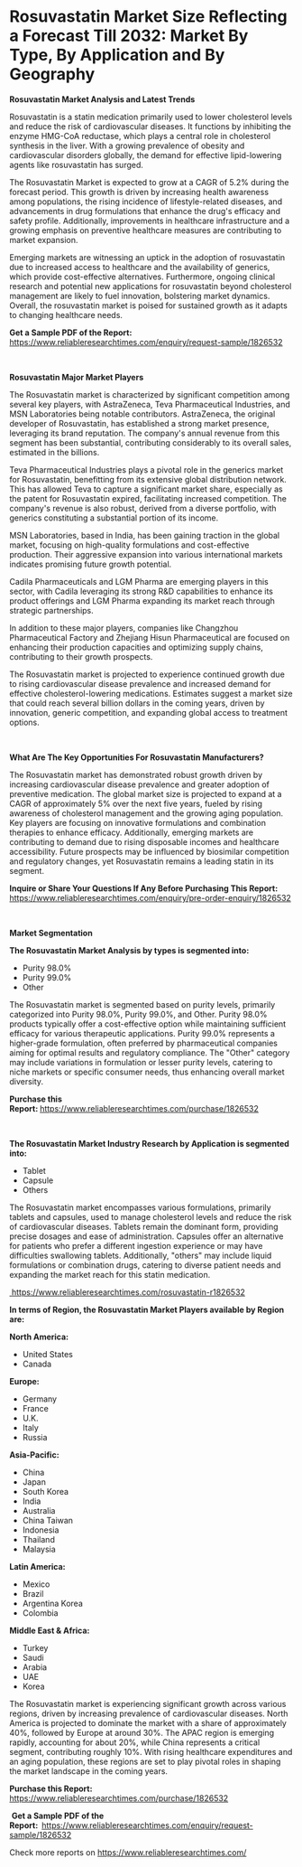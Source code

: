<p><h1>Rosuvastatin Market Size Reflecting a Forecast Till 2032: Market By Type, By Application and By Geography</h1></p><p><strong>Rosuvastatin Market Analysis and Latest Trends</strong></p>
<p><p>Rosuvastatin is a statin medication primarily used to lower cholesterol levels and reduce the risk of cardiovascular diseases. It functions by inhibiting the enzyme HMG-CoA reductase, which plays a central role in cholesterol synthesis in the liver. With a growing prevalence of obesity and cardiovascular disorders globally, the demand for effective lipid-lowering agents like rosuvastatin has surged.</p><p>The Rosuvastatin Market is expected to grow at a CAGR of 5.2% during the forecast period. This growth is driven by increasing health awareness among populations, the rising incidence of lifestyle-related diseases, and advancements in drug formulations that enhance the drug's efficacy and safety profile. Additionally, improvements in healthcare infrastructure and a growing emphasis on preventive healthcare measures are contributing to market expansion. </p><p>Emerging markets are witnessing an uptick in the adoption of rosuvastatin due to increased access to healthcare and the availability of generics, which provide cost-effective alternatives. Furthermore, ongoing clinical research and potential new applications for rosuvastatin beyond cholesterol management are likely to fuel innovation, bolstering market dynamics. Overall, the rosuvastatin market is poised for sustained growth as it adapts to changing healthcare needs.</p></p>
<p><strong>Get a Sample PDF of the Report:&nbsp;</strong> <a href="https://www.reliableresearchtimes.com/enquiry/request-sample/1826532?utm_campaign=3191&utm_medium=2&utm_source=Github&utm_content=ia&utm_term=08032025&utm_id=rosuvastatin">https://www.reliableresearchtimes.com/enquiry/request-sample/1826532</a></p>
<p>&nbsp;</p>
<p><strong>Rosuvastatin Major Market Players</strong></p>
<p><p>The Rosuvastatin market is characterized by significant competition among several key players, with AstraZeneca, Teva Pharmaceutical Industries, and MSN Laboratories being notable contributors. AstraZeneca, the original developer of Rosuvastatin, has established a strong market presence, leveraging its brand reputation. The company's annual revenue from this segment has been substantial, contributing considerably to its overall sales, estimated in the billions.</p><p>Teva Pharmaceutical Industries plays a pivotal role in the generics market for Rosuvastatin, benefitting from its extensive global distribution network. This has allowed Teva to capture a significant market share, especially as the patent for Rosuvastatin expired, facilitating increased competition. The company's revenue is also robust, derived from a diverse portfolio, with generics constituting a substantial portion of its income.</p><p>MSN Laboratories, based in India, has been gaining traction in the global market, focusing on high-quality formulations and cost-effective production. Their aggressive expansion into various international markets indicates promising future growth potential.</p><p>Cadila Pharmaceuticals and LGM Pharma are emerging players in this sector, with Cadila leveraging its strong R&D capabilities to enhance its product offerings and LGM Pharma expanding its market reach through strategic partnerships. </p><p>In addition to these major players, companies like Changzhou Pharmaceutical Factory and Zhejiang Hisun Pharmaceutical are focused on enhancing their production capacities and optimizing supply chains, contributing to their growth prospects. </p><p>The Rosuvastatin market is projected to experience continued growth due to rising cardiovascular disease prevalence and increased demand for effective cholesterol-lowering medications. Estimates suggest a market size that could reach several billion dollars in the coming years, driven by innovation, generic competition, and expanding global access to treatment options.</p></p>
<p>&nbsp;</p>
<p><strong>What Are The Key Opportunities For Rosuvastatin Manufacturers?</strong></p>
<p><p>The Rosuvastatin market has demonstrated robust growth driven by increasing cardiovascular disease prevalence and greater adoption of preventive medication. The global market size is projected to expand at a CAGR of approximately 5% over the next five years, fueled by rising awareness of cholesterol management and the growing aging population. Key players are focusing on innovative formulations and combination therapies to enhance efficacy. Additionally, emerging markets are contributing to demand due to rising disposable incomes and healthcare accessibility. Future prospects may be influenced by biosimilar competition and regulatory changes, yet Rosuvastatin remains a leading statin in its segment.</p></p>
<p><strong>Inquire or Share Your Questions If Any Before Purchasing This Report:</strong> <a href="https://www.reliableresearchtimes.com/enquiry/pre-order-enquiry/1826532?utm_campaign=3191&utm_medium=2&utm_source=Github&utm_content=ia&utm_term=08032025&utm_id=rosuvastatin">https://www.reliableresearchtimes.com/enquiry/pre-order-enquiry/1826532</a></p>
<p>&nbsp;</p>
<p><strong>Market Segmentation</strong></p>
<p><strong>The Rosuvastatin Market Analysis by types is segmented into:</strong></p>
<p><ul><li>Purity 98.0%</li><li>Purity 99.0%</li><li>Other</li></ul></p>
<p><p>The Rosuvastatin market is segmented based on purity levels, primarily categorized into Purity 98.0%, Purity 99.0%, and Other. Purity 98.0% products typically offer a cost-effective option while maintaining sufficient efficacy for various therapeutic applications. Purity 99.0% represents a higher-grade formulation, often preferred by pharmaceutical companies aiming for optimal results and regulatory compliance. The "Other" category may include variations in formulation or lesser purity levels, catering to niche markets or specific consumer needs, thus enhancing overall market diversity.</p></p>
<p><strong>Purchase this Report:&nbsp;</strong><a href="https://www.reliableresearchtimes.com/purchase/1826532?utm_campaign=3191&utm_medium=2&utm_source=Github&utm_content=ia&utm_term=08032025&utm_id=rosuvastatin">https://www.reliableresearchtimes.com/purchase/1826532</a></p>
<p>&nbsp;</p>
<p><strong>The Rosuvastatin Market Industry Research by Application is segmented into:</strong></p>
<p><ul><li>Tablet</li><li>Capsule</li><li>Others</li></ul></p>
<p><p>The Rosuvastatin market encompasses various formulations, primarily tablets and capsules, used to manage cholesterol levels and reduce the risk of cardiovascular diseases. Tablets remain the dominant form, providing precise dosages and ease of administration. Capsules offer an alternative for patients who prefer a different ingestion experience or may have difficulties swallowing tablets. Additionally, "others" may include liquid formulations or combination drugs, catering to diverse patient needs and expanding the market reach for this statin medication.</p></p>
<p><a href="https://www.reliableresearchtimes.com/rosuvastatin-r1826532?utm_campaign=3191&utm_medium=2&utm_source=Github&utm_content=ia&utm_term=08032025&utm_id=rosuvastatin">&nbsp;https://www.reliableresearchtimes.com/rosuvastatin-r1826532</a></p>
<p><strong>In terms of Region, the Rosuvastatin Market Players available by Region are:</strong></p>
<p>
    <p> <strong> North America: </strong>
        <ul>
            <li>United States</li>
            <li>Canada</li>
        </ul>
        </p> 
    <p> <strong> Europe: </strong>
        <ul>
            <li>Germany</li>
            <li>France</li>
            <li>U.K.</li>
            <li>Italy</li>
            <li>Russia</li>
        </ul>
        </p> 
    <p> <strong> Asia-Pacific: </strong>
        <ul>
            <li>China</li>
            <li>Japan</li>
            <li>South Korea</li>
            <li>India</li>
            <li>Australia</li>
            <li>China Taiwan</li>
            <li>Indonesia</li>
            <li>Thailand</li>
            <li>Malaysia</li>
        </ul>
        </p> 
    <p> <strong> Latin America: </strong>
        <ul>
            <li>Mexico</li>
            <li>Brazil</li>
            <li>Argentina Korea</li>
            <li>Colombia</li>
        </ul>
        </p> 
    <p> <strong> Middle East & Africa: </strong>
        <ul>
            <li>Turkey</li>
            <li>Saudi</li>
            <li>Arabia</li>
            <li>UAE</li>
            <li>Korea</li>
        </ul>
    </p>
    </p>
<p><p>The Rosuvastatin market is experiencing significant growth across various regions, driven by increasing prevalence of cardiovascular diseases. North America is projected to dominate the market with a share of approximately 40%, followed by Europe at around 30%. The APAC region is emerging rapidly, accounting for about 20%, while China represents a critical segment, contributing roughly 10%. With rising healthcare expenditures and an aging population, these regions are set to play pivotal roles in shaping the market landscape in the coming years.</p></p>
<p><strong>Purchase this Report: </strong><a href="https://www.reliableresearchtimes.com/purchase/1826532?utm_campaign=3191&utm_medium=2&utm_source=Github&utm_content=ia&utm_term=08032025&utm_id=rosuvastatin">https://www.reliableresearchtimes.com/purchase/1826532</a></p>
<p>&nbsp;<strong>Get a Sample PDF of the Report:&nbsp;&nbsp;</strong><a href="https://www.reliableresearchtimes.com/enquiry/request-sample/1826532?utm_campaign=3191&utm_medium=2&utm_source=Github&utm_content=ia&utm_term=08032025&utm_id=rosuvastatin">https://www.reliableresearchtimes.com/enquiry/request-sample/1826532</a></p>
<p><strong></strong></p>
<p>Check more reports on <a href="https://www.reliableresearchtimes.com/?utm_campaign=3191&utm_medium=2&utm_source=Github&utm_content=ia&utm_term=08032025&utm_id=rosuvastatin">https://www.reliableresearchtimes.com/</a></p>